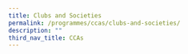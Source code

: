 ```yaml
---
title: Clubs and Societies
permalink: /programmes/ccas/clubs-and-societies/
description: ""
third_nav_title: CCAs
---
```

